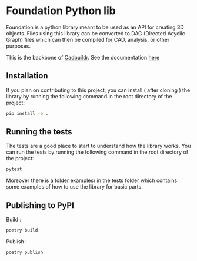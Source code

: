 # Foundation Python lib

Foundation is a python library meant to be used as an API for creating 3D objects. Files using this library can be converted to DAG (Directed Acyclic Graph) files which can then be compiled for CAD, analysis, or other purposes.

This is the backbone of [Cadbuildr](https://cadbuildr.com/). See the documentation [here](https://documentation.cadbuildr.com/)

## Installation

If you plan on contributing to this project, you can install ( after cloning ) the library by running the following command in the root directory of the project:

```bash
pip install -e .
```

## Running the tests

The tests are a good place to start to understand how the library works. You can run the tests by running the following command in the root directory of the project:

```bash
pytest
```

Moreover there is a folder examples/ in the tests folder which contains some examples of how to use the library for basic parts.

## Publishing to PyPI

Build :

```bash
poetry build
```

Publish :

```bash
poetry publish
```
